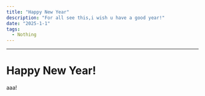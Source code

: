 ```yaml
---
title: "Happy New Year"
description: "For all see this,i wish u have a good year!"
date: "2025-1-1"
tags:
  - Nothing
---
```


---
# Happy New Year!

aaa!
